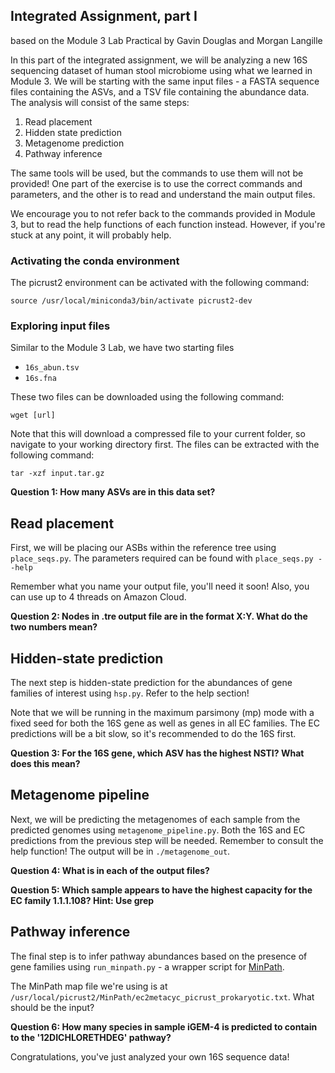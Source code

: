 ## Integrated Assignment, part I
based on the Module 3 Lab Practical by Gavin Douglas and Morgan Langille

In this part of the integrated assignment, we will be analyzing a new 16S sequencing dataset of human stool microbiome using what we learned in Module 3. We will be starting with the same input files - a FASTA sequence files containing the ASVs, and a TSV file containing the abundance data. The analysis will consist of the same steps:

1. Read placement
2. Hidden state prediction
3. Metagenome prediction
4. Pathway inference

The same tools will be used, but the commands to use them will not be provided! One part of the exercise is to use the correct commands and parameters, and the other is to read and understand the main output files.

We encourage you to not refer back to the commands provided in Module 3, but to read the help functions of each function instead. However, if you're stuck at any point, it will probably help. 

### Activating the conda environment

The picrust2 environment can be activated with the following command:
```
source /usr/local/miniconda3/bin/activate picrust2-dev
```

### Exploring input files

Similar to the Module 3 Lab, we have two starting files
* ```16s_abun.tsv```
* ```16s.fna```

These two files can be downloaded using the following command:
```
wget [url]
```
Note that this will download a compressed file to your current folder, so navigate to your working directory first. The files can be extracted with the following command:

```
tar -xzf input.tar.gz
```

**Question 1: How many ASVs are in this data set?**

## Read placement

First, we will be placing our ASBs within the reference tree using ```place_seqs.py```. The parameters required can be found with ```place_seqs.py --help```

Remember what you name your output file, you'll need it soon! Also, you can use up to 4 threads on Amazon Cloud.

**Question 2: Nodes in .tre output file are in the format X:Y. What do the two numbers mean?**

## Hidden-state prediction

The next step is hidden-state prediction for the abundances of gene families of interest using ```hsp.py```. Refer to the help section! 

Note that we will be running in the maximum parsimony (mp) mode with a fixed seed for both the 16S gene as well as genes in all EC families. The EC predictions will be a bit slow, so it's recommended to do the 16S first. 

**Question 3: For the 16S gene, which ASV has the highest NSTI? What does this mean?**

## Metagenome pipeline

Next, we will be predicting the metagenomes of each sample from the predicted genomes using ```metagenome_pipeline.py```. Both the 16S and EC predictions from the previous step will be needed. Remember to consult the help function! The output will be in ```./metagenome_out```. 

**Question 4: What is in each of the output files?**

**Question 5: Which sample appears to have the highest capacity for the EC family 1.1.1.108? Hint: Use grep**

## Pathway inference

The final step is to infer pathway abundances based on the presence of gene families using ```run_minpath.py``` - a wrapper script for [MinPath](http://omics.informatics.indiana.edu/MinPath/).

The MinPath map file we're using is at ```/usr/local/picrust2/MinPath/ec2metacyc_picrust_prokaryotic.txt```. What should be the input?

**Question 6: How many species in sample iGEM-4 is predicted to contain to the '12DICHLORETHDEG' pathway?**

Congratulations, you've just analyzed your own 16S sequence data!
